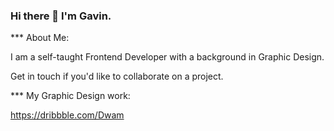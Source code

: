 ### Hi there 👋 I'm Gavin.

<!--
**OG-Miller/OG-Miller** is a ✨ _special_ ✨ repository because its `README.md` (this file) appears on your GitHub profile.
-->
*** About Me: 

I am a self-taught Frontend Developer with a background in Graphic Design.

Get in touch if you'd like to collaborate on a project.

*** My Graphic Design work:

https://dribbble.com/Dwam 

